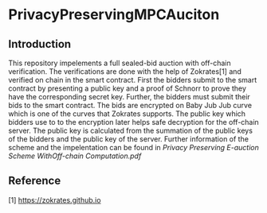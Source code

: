 # PrivacyPreservingMPCAuciton
## Introduction 

This repository impelements a full sealed-bid auction with off-chain verification. The verifications are done with the help of Zokrates[1] and verified on chain in the smart contract. 
First the bidders submit to the smart contract by presenting a public key and a proof of Schnorr to prove they have the corresponding secret key. 
Further, the bidders must submit their bids to the smart contract. The bids are encrypted on Baby Jub Jub curve which is one of the curves that Zokrates supports. The public key which bidders use to to the encryption later helps safe decryption for the off-chain server. 
The public key is calculated from the summation of the public keys of the bidders and the public key of the server. 
Further information of the scheme and the impelentation can be found in *Privacy Preserving E-auction Scheme WithOff-chain Computation.pdf*

## Reference 
<a id="1">[1]</a> 
https://zokrates.github.io
